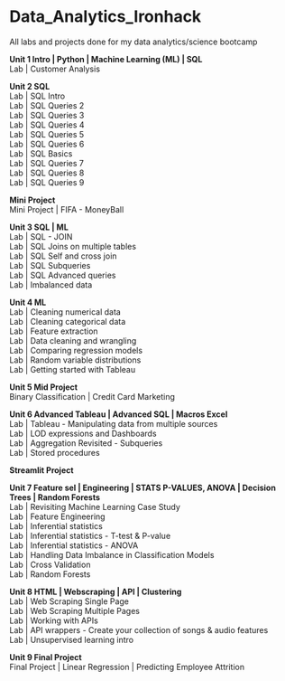 # Data_Analytics_Ironhack
All labs and projects done for my data analytics/science bootcamp


**Unit 1 Intro | Python | Machine Learning (ML) | SQL** <br>
Lab | Customer Analysis

**Unit 2 SQL** <br>
Lab | SQL Intro <br>
Lab | SQL Queries 2 <br>
Lab | SQL Queries 3 <br>
Lab | SQL Queries 4 <br>
Lab | SQL Queries 5 <br>
Lab | SQL Queries 6 <br>
Lab | SQL Basics <br>
Lab | SQL Queries 7 <br>
Lab | SQL Queries 8 <br>
Lab | SQL Queries 9 <br>

**Mini Project** <br>
Mini Project | FIFA - MoneyBall

**Unit 3 SQL | ML** <br>
Lab | SQL - JOIN <br>
Lab | SQL Joins on multiple tables <br>
Lab | SQL Self and cross join <br>
Lab | SQL Subqueries <br>
Lab | SQL Advanced queries <br>
Lab | Imbalanced data

**Unit 4 ML** <br>
Lab | Cleaning numerical data <br>
Lab | Cleaning categorical data <br>
Lab | Feature extraction <br>
Lab | Data cleaning and wrangling <br>
Lab | Comparing regression models <br>
Lab | Random variable distributions <br>
Lab | Getting started with Tableau <br>

**Unit 5 Mid Project** <br>
Binary Classification | Credit Card Marketing

**Unit 6 Advanced Tableau | Advanced SQL | Macros Excel** <br>
Lab | Tableau - Manipulating data from multiple sources <br>
Lab | LOD expressions and Dashboards <br>
Lab | Aggregation Revisited - Subqueries <br>
Lab | Stored procedures

**Streamlit Project**

**Unit 7 Feature sel | Engineering | STATS P-VALUES, ANOVA | Decision Trees | Random Forests** <br>
Lab | Revisiting Machine Learning Case Study <br>
Lab | Feature Engineering <br>
Lab | Inferential statistics <br>
Lab | Inferential statistics - T-test & P-value <br>
Lab | Inferential statistics - ANOVA <br>
Lab | Handling Data Imbalance in Classification Models <br>
Lab | Cross Validation <br>
Lab | Random Forests

**Unit 8 HTML | Webscraping | API | Clustering** <br>
Lab | Web Scraping Single Page <br>
Lab | Web Scraping Multiple Pages <br>
Lab | Working with APIs <br>
Lab | API wrappers - Create your collection of songs & audio features <br>
Lab | Unsupervised learning intro

**Unit 9 Final Project** <br>
Final Project | Linear Regression | Predicting Employee Attrition

